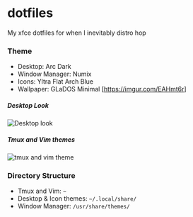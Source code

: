 # dotfiles
My xfce dotfiles for when I inevitably distro hop

### Theme
* Desktop: Arc Dark
* Window Manager: Numix
* Icons: Yltra Flat Arch Blue
* Wallpaper: GLaDOS Minimal [<https://imgur.com/EAHmt6r>]

##### Desktop Look
![Desktop look](https://i.imgur.com/p45IX7i.png)

##### Tmux and Vim themes
![tmux and vim theme](https://i.imgur.com/4ty1U1T.png)

### Directory Structure
* Tmux and Vim: `~` 
* Desktop & Icon themes: `~/.local/share/` 
* Window Manager: `/usr/share/themes/` 

